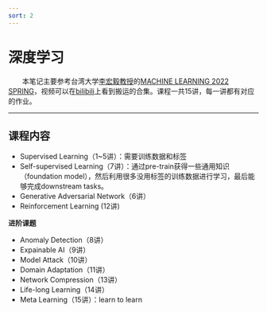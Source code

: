 ```yaml
---
sort: 2
---
```


# 深度学习

&emsp;&emsp;本笔记主要参考台湾大学[李宏毅教授](http://speech.ee.ntu.edu.tw/~tlkagk/)的[MACHINE LEARNING 2022 SPRING](https://speech.ee.ntu.edu.tw/~hylee/ml/2022-spring.php)，视频可以在[bilibili](https://www.bilibili.com/video/BV1JK4y1D7Wb?spm_id_from=333.1007.top_right_bar_window_custom_collection.content.click&vd_source=ad1cdccd70e36fb8ead1355a256b8a4e)上看到搬运的合集。课程一共15讲，每一讲都有对应的作业。

---

## 课程内容

* Supervised Learning（1~5讲）：需要训练数据和标签
* Self-supervised Learning（7讲）：通过pre-train获得一些通用知识（foundation model），然后利用很多没用标签的训练数据进行学习，最后能够完成downstream tasks。
* Generative Adversarial Network（6讲）
* Reinforcement Learning (12讲)

**进阶课题**

* Anomaly Detection（8讲）  
* Expainable AI（9讲）  
* Model Attack（10讲）  
* Domain Adaptation（11讲）  
* Network Compression（13讲）  
* Life-long Learning（14讲）  
* Meta Learning（15讲）：learn to learn
